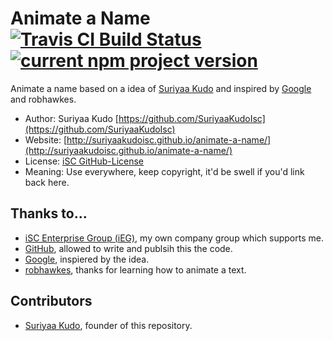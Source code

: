 # Animate a Name [![Travis CI Build Status](https://travis-ci.org/SuriyaaKudoIsc/animate-a-name.svg?branch=gh-pages)](https://travis-ci.org/SuriyaaKudoIsc/animate-a-name) [![current npm project version](https://img.shields.io/npm/v/animate-a-name.svg)](https://img.shields.io/npm/v/animate-a-name.svg)

Animate a name based on a idea of [Suriyaa Kudo](https://github.com/SuriyaaKudoIsc) and inspired by [Google](https://github.com/Google) and robhawkes.

* Author: Suriyaa Kudo [https://github.com/SuriyaaKudoIsc](https://github.com/SuriyaaKudoIsc)
* Website: [http://suriyaakudoisc.github.io/animate-a-name/](http://suriyaakudoisc.github.io/animate-a-name/)
* License: [iSC GitHub-License](http://license.isc/github/author)
* Meaning: Use everywhere, keep copyright, it'd be swell if you'd link back here.


## Thanks to...

* [iSC Enterprise Group (iEG)](http://group.isc), my own company group which supports me.
* [GitHub](https://github.com/), allowed to write and publsih this the code.
* [Google](https://google.com/), inspiered by the idea.
* [robhawkes](https://github.com/robhawkes), thanks for learning how to animate a text.


## Contributors

* [Suriyaa Kudo](https://github.com/SuriyaaKudoIsc), founder of this repository.
